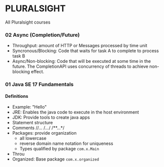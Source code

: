 # PLURALSIGHT

All Pluralsight courses

### 02 Async (Completion/Future)

- Throughput: amount of HTTP or Messages processed by time unit
- Syncronous/Blocking: Code that waits for task A to complete to process task B
- Async/Non-blocking: Code that will be executed at some time in the future. The CompletionAPI uses concurrency of threads to achieve non-blocking effect.

### 01 Java SE 17 Fundamentals
#### Definitions
- Example: "Hello"
- JRE: Enables the java code to execute in the host environment
- JDK: Provide tools to create java apps
- Statement structure
- Comments //... /*...*/ /**...*/
- Packages: provide organization
    * all lowercase
    * reverse domain name notation for uniqueness
    * Types qualified by package `com.x.Main`
- Throu
- Organized: Base package `com.x.organized`
